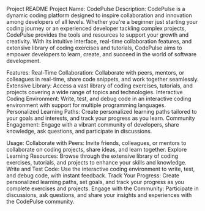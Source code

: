 Project README
Project Name: CodePulse
Description:
CodePulse is a dynamic coding platform designed to inspire collaboration and innovation among developers of all levels. Whether you're a beginner just starting your coding journey or an experienced developer tackling complex projects, CodePulse provides the tools and resources to support your growth and creativity. With its intuitive interface, real-time collaboration features, and extensive library of coding exercises and tutorials, CodePulse aims to empower developers to learn, create, and succeed in the world of software development.

Features:
Real-Time Collaboration: Collaborate with peers, mentors, or colleagues in real-time, share code snippets, and work together seamlessly.
Extensive Library: Access a vast library of coding exercises, tutorials, and projects covering a wide range of topics and technologies.
Interactive Coding Environment: Write, test, and debug code in an interactive coding environment with support for multiple programming languages.
Personalized Learning Paths: Create personalized learning paths tailored to your goals and interests, and track your progress as you learn.
Community Engagement: Engage with a vibrant community of developers, share knowledge, ask questions, and participate in discussions.

Usage:
Collaborate with Peers: Invite friends, colleagues, or mentors to collaborate on coding projects, share ideas, and learn together.
Explore Learning Resources: Browse through the extensive library of coding exercises, tutorials, and projects to enhance your skills and knowledge.
Write and Test Code: Use the interactive coding environment to write, test, and debug code, with instant feedback.
Track Your Progress: Create personalized learning paths, set goals, and track your progress as you complete exercises and projects.
Engage with the Community: Participate in discussions, ask questions, and share your insights and experiences with the CodePulse community.